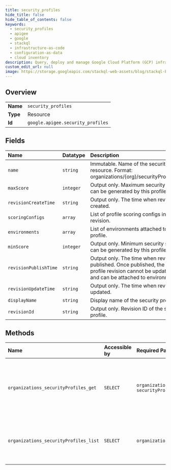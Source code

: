 ```yaml
---
title: security_profiles
hide_title: false
hide_table_of_contents: false
keywords:
  - security_profiles
  - apigee
  - google    
  - stackql
  - infrastructure-as-code
  - configuration-as-data
  - cloud inventory
description: Query, deploy and manage Google Cloud Platform (GCP) infrastructure and resources using SQL
custom_edit_url: null
image: https://storage.googleapis.com/stackql-web-assets/blog/stackql-blog-post-featured-image.png
---
```

  
    

## Overview
<table><tbody>
<tr><td><b>Name</b></td><td><code>security_profiles</code></td></tr>
<tr><td><b>Type</b></td><td>Resource</td></tr>
<tr><td><b>Id</b></td><td><code>google.apigee.security_profiles</code></td></tr>
</tbody></table>

## Fields
| Name | Datatype | Description |
|:-----|:---------|:------------|
| `name` | `string` | Immutable. Name of the security profile resource. Format: organizations/{org}/securityProfiles/{profile} |
| `maxScore` | `integer` | Output only. Maximum security score that can be generated by this profile. |
| `revisionCreateTime` | `string` | Output only. The time when revision was created. |
| `scoringConfigs` | `array` | List of profile scoring configs in this revision. |
| `environments` | `array` | List of environments attached to security profile. |
| `minScore` | `integer` | Output only. Minimum security score that can be generated by this profile. |
| `revisionPublishTime` | `string` | Output only. The time when revision was published. Once published, the security profile revision cannot be updated further and can be attached to environments. |
| `revisionUpdateTime` | `string` | Output only. The time when revision was updated. |
| `displayName` | `string` | Display name of the security profile. |
| `revisionId` | `string` | Output only. Revision ID of the security profile. |
## Methods
| Name | Accessible by | Required Params | Description |
|:-----|:--------------|:----------------|:------------|
| `organizations_securityProfiles_get` | `SELECT` | `organizationsId, securityProfilesId` | GetSecurityProfile gets the specified security profile. Returns NOT_FOUND if security profile is not present for the specified organization. |
| `organizations_securityProfiles_list` | `SELECT` | `organizationsId` | ListSecurityProfiles lists all the security profiles associated with the org including attached and unattached profiles. |
